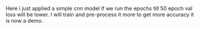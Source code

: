 Here i just applied a simple cnn model if we run the epochs till 50 epoch val loss will be lower. I will train and pre-process it more to get more accuracy it is now a demo.
